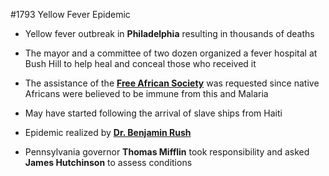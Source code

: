 #1793 Yellow Fever Epidemic

- Yellow fever outbreak in **Philadelphia** resulting in thousands of deaths

- The mayor and a committee of two dozen organized a fever hospital at Bush Hill to help heal and conceal those who received it

- The assistance of the **[Free African Society](https://en.wikipedia.org/wiki/Free_African_Society)** was requested since native Africans were believed to be immune from this and Malaria

- May have started following the arrival of slave ships from Haiti

- Epidemic realized by **[Dr. Benjamin Rush](https://en.wikipedia.org/wiki/Benjamin_Rush)** 

- Pennsylvania governor **Thomas Mifflin** took responsibility and asked **James Hutchinson** to assess conditions